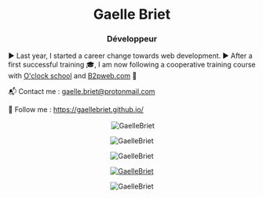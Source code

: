 <h1 align="center">Gaelle Briet</h1>
<h3 align="center">Développeur</h3>


▶ Last year, I started a career change towards web development.
▶ After a first successful training 🎓, I am now following a cooperative training course with [O'clock school](https://oclock.io/) and [B2pweb.com](https://www.b2pweb.com/fr/) 🚚  

📬 Contact me :
gaelle.briet@protonmail.com

📌 Follow me :
https://gaellebriet.github.io/



<p align="center">&nbsp;<img align="center" src="https://github-readme-stats.vercel.app/api?username=GaelleBriet&show_icons=true&locale=en" alt="GaelleBriet" /></p>
<p align="center"><img align="center" src="https://github-readme-streak-stats.herokuapp.com/?user=GaelleBriet&" alt="GaelleBriet" /></p>
<p align="center"><img align="center" src="https://github-readme-stats.vercel.app/api/top-langs?username=GaelleBriet&show_icons=true&locale=en&layout=compact" alt="GaelleBriet" /></p>

<p align="center"> <a href="https://github.com/ryo-ma/github-profile-trophy"><img src="https://github-profile-trophy.vercel.app/?username=GaelleBriet" alt="GaelleBriet" /></a> </p>

<p align="center"> <img src="https://komarev.com/ghpvc/?username=GaelleBriet&label=Profile%20views&color=0e75b6&style=flat" alt="GaelleBriet" /></p>
